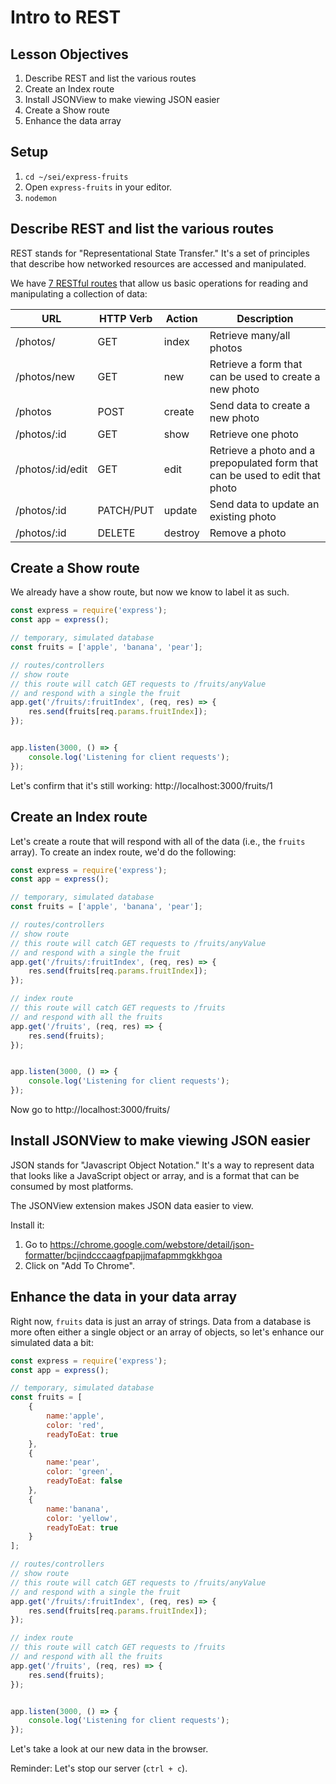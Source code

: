 # Intro to REST

## Lesson Objectives

1. Describe REST and list the various routes
1. Create an Index route
1. Install JSONView to make viewing JSON easier
1. Create a Show route
1. Enhance the data array


## Setup

1. `cd ~/sei/express-fruits`
2. Open `express-fruits` in your editor.
3. `nodemon`


## Describe REST and list the various routes

REST stands for "Representational State Transfer." It's a set of principles that describe how networked resources are accessed and manipulated.

We have [7 RESTful routes](https://gist.github.com/alexpchin/09939db6f81d654af06b) that allow us basic operations for reading and manipulating a collection of data:

| **URL** | **HTTP Verb** |  **Action** | **Description** |
|------------|-------------|------------|------------|
| /photos/         | GET       | index  | Retrieve many/all photos
| /photos/new         | GET       | new   | Retrieve a form that can be used to create a new photo
| /photos          | POST      | create   | Send data to create a new photo
| /photos/:id      | GET       | show       | Retrieve one photo
| /photos/:id/edit | GET       | edit       | Retrieve a photo and a prepopulated form that can be used to edit that photo
| /photos/:id      | PATCH/PUT | update    | Send data to update an existing photo
| /photos/:id      | DELETE    | destroy  | Remove a photo


## Create a Show route

We already have a show route, but now we know to label it as such.

```js
const express = require('express');
const app = express();

// temporary, simulated database
const fruits = ['apple', 'banana', 'pear'];

// routes/controllers
// show route
// this route will catch GET requests to /fruits/anyValue
// and respond with a single the fruit
app.get('/fruits/:fruitIndex', (req, res) => {
    res.send(fruits[req.params.fruitIndex]);
});


app.listen(3000, () => {
    console.log('Listening for client requests');
});
```

Let's confirm that it's still working: http://localhost:3000/fruits/1

## Create an Index route

Let's create a route that will respond with all of the data (i.e., the `fruits` array). To create an index route, we'd do the following:

```js
const express = require('express');
const app = express();

// temporary, simulated database
const fruits = ['apple', 'banana', 'pear'];

// routes/controllers
// show route
// this route will catch GET requests to /fruits/anyValue
// and respond with a single the fruit
app.get('/fruits/:fruitIndex', (req, res) => {
    res.send(fruits[req.params.fruitIndex]);
});

// index route
// this route will catch GET requests to /fruits
// and respond with all the fruits
app.get('/fruits', (req, res) => {
    res.send(fruits);
});


app.listen(3000, () => {
    console.log('Listening for client requests');
});
```

Now go to http://localhost:3000/fruits/


## Install JSONView to make viewing JSON easier

JSON stands for "Javascript Object Notation." It's a way to represent data that looks like a JavaScript object or array, and is a format that can be consumed by most platforms.

The JSONView extension makes JSON data easier to view.

Install it:

1. Go to https://chrome.google.com/webstore/detail/json-formatter/bcjindcccaagfpapjjmafapmmgkkhgoa
2. Click on "Add To Chrome".


## Enhance the data in your data array

Right now, `fruits` data is just an array of strings. Data from a database is more often either a single object or an array of objects, so let's enhance our simulated data a bit:

```js
const express = require('express');
const app = express();

// temporary, simulated database
const fruits = [
    {
        name:'apple',
        color: 'red',
        readyToEat: true
    },
    {
        name:'pear',
        color: 'green',
        readyToEat: false
    },
    {
        name:'banana',
        color: 'yellow',
        readyToEat: true
    }
];

// routes/controllers
// show route
// this route will catch GET requests to /fruits/anyValue
// and respond with a single the fruit
app.get('/fruits/:fruitIndex', (req, res) => {
    res.send(fruits[req.params.fruitIndex]);
});

// index route
// this route will catch GET requests to /fruits
// and respond with all the fruits
app.get('/fruits', (req, res) => {
    res.send(fruits);
});


app.listen(3000, () => {
    console.log('Listening for client requests');
});
```

Let's take a look at our new data in the browser.

Reminder: Let's stop our server (`ctrl + c`).